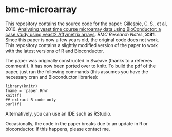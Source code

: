 bmc-microarray
==============

This repository contains the source code for the paper: Gillespie, C. S., et al, 2010. [Analysing yeast time course microarray data using BioConductor: a case study using yeast2 Affymetrix arrays](http://www.biomedcentral.com/1756-0500/3/81). *BMC Research Notes*, **3:81**. Since this paper is now a few years old, the original code does not work. This repository contains a slightly modified version of the paper to work with the latest versions of R and Bioconductor. 

The paper was originally constructed in Sweave (thanks to a referees comment!). It has now been ported over to knitr. To build the pdf of the paper, just run the following commands (this assumes you have the necessary cran and Bioconductor libraries):

```{r}
library(knitr)
fname = 'paper.Rnw'
knit(f)
## extract R code only
purl(f)
```

Alternatively, you can use an IDE such as RStudio.

Occasionally, the code in the paper breaks due to an update in R or bioconductor. If this happens, please contact me.
